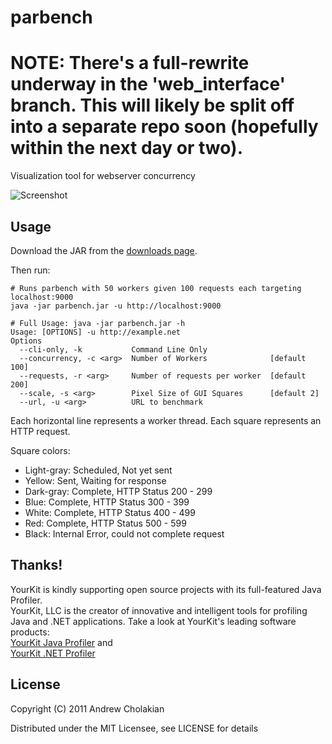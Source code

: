 # parbench

# NOTE: There's a full-rewrite underway in the 'web_interface' branch. This will likely be split off into a separate repo soon (hopefully within the next day or two).


Visualization tool for webserver concurrency

![Screenshot](https://github.com/downloads/andrewvc/parbench/parbench-ss.png)

## Usage

  Download the JAR from the [downloads page](https://github.com/andrewvc/parbench/downloads).
  
  Then run:
    
    # Runs parbench with 50 workers given 100 requests each targeting localhost:9000
    java -jar parbench.jar -u http://localhost:9000

    # Full Usage: java -jar parbench.jar -h
    Usage: [OPTIONS] -u http://example.net
    Options
      --cli-only, -k           Command Line Only
      --concurrency, -c <arg>  Number of Workers              [default 100]
      --requests, -r <arg>     Number of requests per worker  [default 200]
      --scale, -s <arg>        Pixel Size of GUI Squares      [default 2]
      --url, -u <arg>          URL to benchmark

  Each horizontal line represents a worker thread. Each square represents an HTTP request.

  Square colors:

  * Light-gray: Scheduled, Not yet sent
  * Yellow:     Sent, Waiting for response
  * Dark-gray:  Complete, HTTP Status 200 - 299
  * Blue:       Complete, HTTP Status 300 - 399
  * White:      Complete, HTTP Status 400 - 499
  * Red:        Complete, HTTP Status 500 - 599
  * Black:      Internal Error, could not complete request

## Thanks!

YourKit is kindly supporting open source projects with its full-featured Java Profiler.  
YourKit, LLC is the creator of innovative and intelligent tools for profiling  
Java and .NET applications. Take a look at YourKit's leading software products:  
[YourKit Java Profiler](http://www.yourkit.com/java/profiler/index.jsp") and  
[YourKit .NET Profiler](http://www.yourkit.com/.net/profiler/index.jsp")  

## License

Copyright (C) 2011 Andrew Cholakian

Distributed under the MIT Licensee, see LICENSE for details

